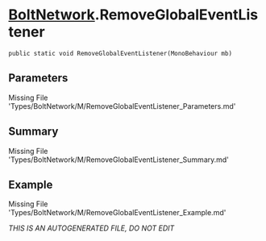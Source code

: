 # [BoltNetwork](Types/BoltNetwork.md).RemoveGlobalEventListener
`public static void RemoveGlobalEventListener(MonoBehaviour mb)`
## Parameters
Missing File 'Types/BoltNetwork/M/RemoveGlobalEventListener_Parameters.md'
## Summary
Missing File 'Types/BoltNetwork/M/RemoveGlobalEventListener_Summary.md'
## Example
Missing File 'Types/BoltNetwork/M/RemoveGlobalEventListener_Example.md'

*THIS IS AN AUTOGENERATED FILE, DO NOT EDIT*
